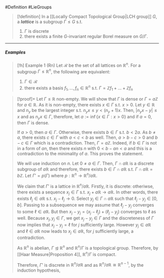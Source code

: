 #Definition #LieGroups 

> [!definition]
> In a [[Locally Compact Topological Group|LCH group]] $G$, a ***lattice*** is a subgroup $\Gamma\leq G$ s.t. 
> 1. $\Gamma$ is discrete
> 2. there exists a finite $G$-invariant regular Borel measure on $G / \Gamma$.
---
##### Examples
> [!h] Example 1 (Rn)
> Let $\mathcal{R}$ be the set of all lattices on $\mathbb{R}^n$. For a subgroup $\Gamma\leq \mathbb{R}^n$, the following are equivalent:
> 1. $\Gamma\in \mathcal{R}$
> 2. there exists a basis $f_{1},\dots,f_{n}\in \mathbb{R}^n$ s.t. $\Gamma=\mathbb{Z}f_{1}+\dots+\mathbb{Z}f_{n}$

> [!proof]+
> Let $\Gamma\leq \mathbb{R}$ non-empty. We will show that $\Gamma$ is dense or $\Gamma=a\mathbb{Z}$ for $a\in \mathbb{R}$. As it is non-empty, there exists $x\in \Gamma$ s.t. $x>0$. Let $y\in \mathbb{R}$ and $n_{y}$ be the largest integer s.t. $n_{y}x\leq y<(n_{y}+1)x$. Then, $\left| n_{y}x-y \right|\leq x$ and as $n_{y}x\in \Gamma$, therefore, let $a:=\inf\{ x\in \Gamma: x>0 \}$ and if $a=0$, then $\Gamma$ is dense.
> 
> If $a>0$, then $a\in \Gamma$. Otherwise, there exists $b\in \Gamma$ s.t. $b<2a$. As $b\neq a$, there exists $c\in \Gamma$ with $a<c<b$ as well. Then, $a>b-c>0$ and $b-c\in \Gamma$ which is a contradiction. Then, $\Gamma=a\mathbb{Z}$. Indeed, if $b\in \Gamma$ is not in a form of $an$, then there exists $n$ with $0<b-an<a$ and this is a contradiction to the minimality of $a$. This proves the statement.
> 
> We will use induction on $n$. Let $0\neq a\in \Gamma$. Then, $\Gamma \cap a\mathbb{R}$ is a discrete subgroup of $a\mathbb{R}$ and therefore, there exists $b\in \Gamma \cap a\mathbb{R}$ s.t. $\Gamma \cap a\mathbb{R}=b\mathbb{Z}$. Let $\Gamma'=p(\Gamma )$ where $p:\mathbb{R}^n\to \mathbb{R}^n /a\mathbb{R}$. 
> 
> We claim that $\Gamma'$ is a lattice in $\mathbb{R}^n / a\mathbb{R}$. Firstly, it is discrete: otheriwse, there exists a sequence $x_{j}\in \Gamma$ s.t. $x_{j}+a\mathbb{R}\to a\mathbb{R}$. In other words, there exists $\ell_{j}\in a\mathbb{R}$ s.t. $x_{j}-\ell_{j}\to 0$. Select $y_{j}\in \Gamma \cap a\mathbb{R}$ such that $\ell_{j}-y_{j}\in [0,b]$. Passing to a subsequence we may assume that $\ell_{j}-y_{j}$ converges to some $\ell\in a\mathbb{R}$. But then $x_{j}-y_{j}=(x_{j}-\ell_{j})+(\ell_{j}-y_{j})$ converges to $\ell$ as well. Because $x_{j},y_{j}\in \Gamma$, we get $x_{j}-y_{j}\in \Gamma$ and the discreteness of $\Gamma$ now implies that $x_{j}-y_{j}=\ell$ for $j$ sufficiently large. However $y_{j}\in a\mathbb{R}$ and $\ell\in a\mathbb{R}$ now leads to $x_{j}\in a\mathbb{R}$, for $j$ sufficiently large, a contradiction. 
> 
> As $\mathbb{R}^n$ is abelian, $\Gamma\unlhd \mathbb{R}^n$ and   $\mathbb{R}^n / \Gamma$ is a topological group. Therefore, by [[Haar Measure|Proposition 4]], $\mathbb{R}^n / \Gamma$ is compact.
> 
> Therefore, $\Gamma'$ is discrete in $\mathbb{R}^n / a\mathbb{R}$ and as $\mathbb{R}^n / a\mathbb{R}\cong \mathbb{R}^{n-1}$, by the induction hypothesis, 